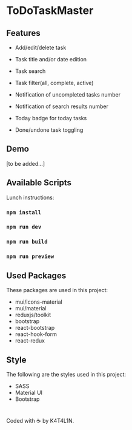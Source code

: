 # ToDoTaskMaster

## Features

- Add/edit/delete task

- Task title and/or date edition

- Task search

- Task filter(all, complete, active)

- Notification of uncompleted tasks number

- Notification of search results number

- Today badge for today tasks

- Done/undone task toggling

## Demo

[to be added...]

## Available Scripts

Lunch instructions:

### `npm install`

### `npm run dev`

### `npm run build`

### `npm run preview`

## Used Packages

These packages are used in this project:

- mui/icons-material
- mui/material
- reduxjs/toolkit
- bootstrap
- react-bootstrap
- react-hook-form
- react-redux

## Style

The following are the styles used in this project:

- SASS
- Material UI
- Bootstrap

#

Coded with ☕ by K4T4L1N.
